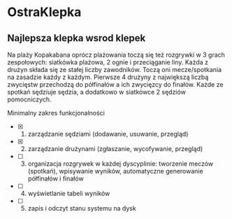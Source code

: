 # OstraKlepka
## Najlepsza klepka wsrod klepek

Na plaży Kopakabana oprócz plażowania toczą się też rozgrywki w 3 grach zespołowych: siatkówka plażowa, 2 ognie i przeciąganie liny. Każda z drużyn składa się ze stałej liczby zawodników. Toczą oni mecze/spotkania na zasadzie każdy z każdym. Pierwsze 4 drużyny z największą liczbą zwycięstw przechodzą do półfinałów a ich zwycięzcy do finałów. Każde ze spotkań sędziuje sędzia, a dodatkowo w siatkówce 2 sędziów pomocniczych.

Minimalny zakres funkcjonalności

- [x] 1. zarządzanie sędziami (dodawanie, usuwanie, przegląd)
- [x] 2. zarządzanie drużynami (zgłaszanie, wycofywanie, przegląd)
- [ ] 3. organizacja rozgrywek w każdej dyscyplinie: tworzenie meczów (spotkań), wpisywanie wyników, automatyczne generowanie półfinałów i finałów
- [ ] 4. wyświetlanie tabeli wyników
- [ ] 5. zapis i odczyt stanu systemu na dysk
